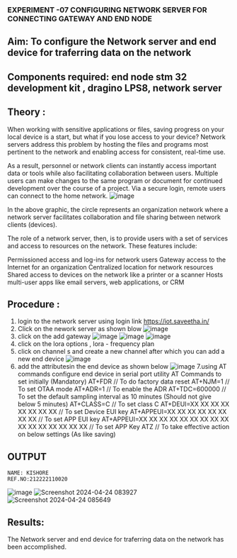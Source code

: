  ### EXPERIMENT -07 CONFIGURING NETWORK SERVER FOR CONNECTING GATEWAY AND END NODE 
 
## Aim: To  configure  the Network server and end device for traferring data on the network
## Components required: end node stm 32 development kit , dragino LPS8, network server 

## Theory :
When working with sensitive applications or files, saving progress on your local device is a start, but what if you lose access to your device? Network servers address this problem by hosting the files and programs most pertinent to the network and enabling access for consistent, real-time use. 

As a result, personnel or network clients can instantly access important data or tools while also facilitating collaboration between users. Multiple users can make changes to the same program or document for continued development over the course of a project. Via a secure login, remote users can connect to the home network.
![image](https://github.com/vasanthkumarch/EXPERIMENT-07-CONFIGURING-NETWORK-SERVER-FOR-CONNECTING-GATEWAY-AND-END-NODE-/assets/36288975/59db9b76-ddd5-4d6a-9075-8db233f5e479)


In the above graphic, the circle represents an organization network where a network server facilitates collaboration and file sharing between network clients (devices).

 The role of a network server, then, is to provide users with a set of services and access to resources on the network. These features include:

Permissioned access and log-ins for network users Gateway access to the Internet for an organization Centralized location for network resources  Shared access to devices on the network like a printer or a scanner Hosts multi-user apps like email servers, web applications, or CRM

## Procedure :

 1. login to the network server using login link  https://iot.saveetha.in/
 2. Click on the nework server as shown blow 
 ![image](https://github.com/vasanthkumarch/EXPERIMENT-07-CONFIGURING-NETWORK-SERVER-FOR-CONNECTING-GATEWAY-AND-END-NODE-/assets/36288975/1bd434ca-1426-4102-8384-94473483543e)
 3. click on the add gateway 
 ![image](https://github.com/vasanthkumarch/EXPERIMENT-07-CONFIGURING-NETWORK-SERVER-FOR-CONNECTING-GATEWAY-AND-END-NODE-/assets/36288975/47c2e08d-6598-4437-8b07-f213d6f3b8ac)
![image](https://github.com/vasanthkumarch/EXPERIMENT-07-CONFIGURING-NETWORK-SERVER-FOR-CONNECTING-GATEWAY-AND-END-NODE-/assets/36288975/e62ff028-99bc-485e-9808-fbb6e124f8b2)
![image](https://github.com/vasanthkumarch/EXPERIMENT-07-CONFIGURING-NETWORK-SERVER-FOR-CONNECTING-GATEWAY-AND-END-NODE-/assets/36288975/a2e3ae58-6402-49e8-8f96-679059c1842c)
4. click on the lora options , lora - frequency plan 
5. click on channel s and create a new channel after which you can add a new end device 
![image](https://github.com/vasanthkumarch/EXPERIMENT-07-CONFIGURING-NETWORK-SERVER-FOR-CONNECTING-GATEWAY-AND-END-NODE-/assets/36288975/1fb72be5-e48d-4cde-a329-0cfb0d29070f)
6. add the attributesin the end device as  shown below 
 ![image](https://github.com/vasanthkumarch/EXPERIMENT-07-CONFIGURING-NETWORK-SERVER-FOR-CONNECTING-GATEWAY-AND-END-NODE-/assets/36288975/00bff30b-42fc-42d5-9540-285d270e41cb)
7.using AT commands configure end device in serial port utility
AT Commands to set initially (Mandatory)
 AT+FDR // To do factory data reset
 AT+NJM=1 // To set OTAA mode
 AT+ADR=1 // To enable the ADR
 AT+TDC=600000 // To set the default sampling interval as 10 minutes
(Should not give below 5 minutes)
 AT+CLASS=C // To set class C
 AT+DEUI=XX XX XX XX XX XX XX XX // To set Device EUI key
 AT+APPEUI=XX XX XX XX XX XX XX XX // To set APP EUI key
 AT+APPEUI=XX XX XX XX XX XX XX XX XX XX XX XX XX XX XX XX //
To set APP Key
 ATZ // To take effective action on below settings (As like saving)



## OUTPUT 
```
NAME: KISHORE
REF.NO:212222110020
```
![image](https://github.com/vasanthkumarch/EXPERIMENT-07-CONFIGURING-NETWORK-SERVER-FOR-CONNECTING-GATEWAY-AND-END-NODE-/assets/36288975/858435f2-2f59-435d-ad3f-7ecd377bd0da)
![Screenshot 2024-04-24 083927](https://github.com/KSIHORE/EXPERIMENT-07-CONFIGURING-NETWORK-SERVER-FOR-CONNECTING-GATEWAY-AND-END-NODE-/assets/151484879/870da22b-bde4-4fc5-9d8b-9b59116cbf0b)
![Screenshot 2024-04-24 085649](https://github.com/KSIHORE/EXPERIMENT-07-CONFIGURING-NETWORK-SERVER-FOR-CONNECTING-GATEWAY-AND-END-NODE-/assets/151484879/bdee976b-b85c-45fe-be4d-ccd3d6e02310)




## Results: 

  The Network server and end device for traferring data on the network has been accomplished.

